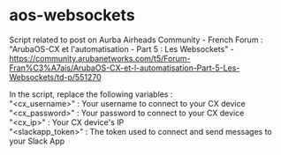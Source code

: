 # aos-websockets

Script related to post on Aurba Airheads Community - French Forum :<br>
"ArubaOS-CX et l'automatisation - Part 5 : Les Websockets" - https://community.arubanetworks.com/t5/Forum-Fran%C3%A7ais/ArubaOS-CX-et-l-automatisation-Part-5-Les-Websockets/td-p/551270

In the script, replace the following variables :<br>
"<cx_username>" : Your username to connect to your CX device<br>
"<cx_password>" : Your password to connect to your CX device<br>
"<cx_ip>" : Your CX device's IP<br>
"<slackapp_token>" : The token used to connect and send messages to your Slack App<br>
